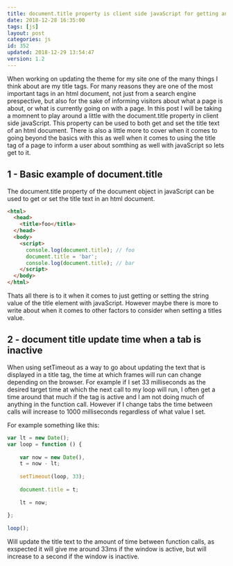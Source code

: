 ```yaml
---
title: document.title property is client side javaScript for getting and setting the title tag
date: 2018-12-28 16:35:00
tags: [js]
layout: post
categories: js
id: 352
updated: 2018-12-29 13:54:47
version: 1.2
---
```


When working on updating the theme for my site one of the many things I think about are my title tags. For many reasons they are one of the most important tags in an html document, not just from a search engine prespective, but also for the sake of informing visitors about what a page is about, or what is currently going on with a page. In this post I will be taking a momnent to play around a little with the document.title property in client side javaScript. This property can be used to both get and set the title text of an html document. There is also a little more to cover when it comes to going beyond the basics with this as well when it comes to using the title tag of a page to inform a user about somthing as well with javaScript so lets get to it.

<!-- more -->

## 1 - Basic example of document.title

The document.title property of the document object in javaScript can be used to get or set the title text in an html document.

```html
<html>
  <head>
    <title>foo</title>
  </head>
  <body>
    <script>
      console.log(document.title); // foo
      document.title = 'bar';
      console.log(document.title); // bar
    </script>
  </body>
</html>
```

Thats all there is to it when it comes to just getting or setting the string value of the title element with javaScript. However maybe there is more to write about when it comes to other factors to consider when setting a titles value. 

## 2 - document title update time when a tab is inactive

When using setTimeout as a way to go about updating the text that is displayed in a title tag, the time at which frames will run can change depending on the browser. For example if I set 33 milliseconds as the desired target time at which the next call to my loop will run, I often get a time around that much if the tag is active and I am not doing much of anything in the function call. However if I change tabs the time between calls will increase to 1000 milliseconds regardless of what value I set.

For example something like this:

```js
var lt = new Date();
var loop = function () {
 
    var now = new Date(),
    t = now - lt;
 
    setTimeout(loop, 33);
 
    document.title = t;
 
    lt = now;
 
};
 
loop();
```

Will update the title text to the amount of time between function calls, as exspected it will give me around 33ms if the window is active, but will increase to a second if the window is inactive.
